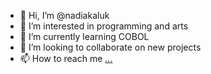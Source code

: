 - 👋 Hi, I’m @nadiakaluk
- 👀 I’m interested in programming and arts
- 🌱 I’m currently learning COBOL
- 💞️ I’m looking to collaborate on new projects 
- 📫 How to reach me [...](https://www.linkedin.com/in/nadia-kaluk-143767172/)

<!---
nadiakaluk/nadiakaluk is a ✨ special ✨ repository because its `README.md` (this file) appears on your GitHub profile.
You can click the Preview link to take a look at your changes.
--->
